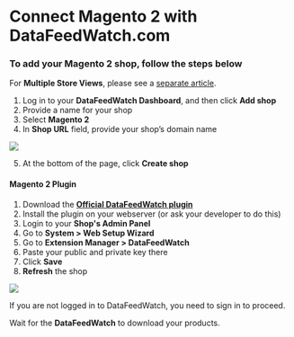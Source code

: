 # Connect Magento 2 with DataFeedWatch.com

### To add your **Magento 2 shop**, follow the steps below

For **Multiple Store Views**, please see a [separate article](https://help.datafeedwatch.com/article/hy3gtalrwv-3202747-adding-magento-multiple-store-views).

1.  Log in to your **DataFeedWatch Dashboard**, and then click **Add shop**
2.  Provide a name for your shop
3.  Select **Magento 2**
4.  In **Shop URL** field, provide your shop’s domain name

![](https://files.helpdocs.io/g56vkvlw7l/other/1572519920016/magento-add-shop-2.png)

5.  At the bottom of the page, click **Create shop**

#### Magento 2 Plugin

1.  Download the [**Official DataFeedWatch plugin**](https://github.com/datafeedwatch/connector)
2.  Install the plugin on your webserver (or ask your developer to do this)
3.  Login to your **Shop's Admin Panel**
4.  Go to **System > Web Setup Wizard**
5.  Go to **Extension Manager > DataFeedWatch**
6.  Paste your public and private key there
7.  Click **Save**
8.  **Refresh** the shop

![](https://files.helpdocs.io/g56vkvlw7l/other/1569401661689/magento-2-20.png)

If you are not logged in to DataFeedWatch, you need to sign in to proceed.

Wait for the **DataFeedWatch** to download your products.
